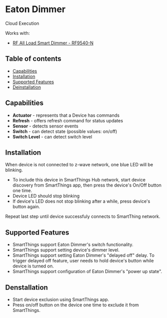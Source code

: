 # Eaton Dimmer

Cloud Execution

Works with:

* [RF All Load Smart Dimmer - RF9540-N](http://www.cooperindustries.com/content/public/en/wiring_devices/products/lighting_controls/aspire_rf_wireless/dimmers/ASPIRE-RF-All-Load-Smart-Dimmer-RF9540-N.html)

## Table of contents

* [Capabilities](#capabilities)
* [Installation](#installation)
* [Supported Features](#supported-features)
* [Deinstallation](#deinstallation)

## Capabilities

* **Actuator** - represents that a Device has commands
* **Refresh** - offers refresh command for status updates
* **Sensor** - detects sensor events
* **Switch** - can detect state (possible values: on/off)
* **Switch Level** - can detect switch level


## Installation

When device is not connected to z-wave network, one blue LED will be blinking.

* To include this device in SmartThings Hub network, start device discovery from SmartThings app, then press the device's On/Off button one time.
* Device LED should stop blinking
* If device's LED does not stop blinking after a while, press device's button again.

Repeat last step until device successfuly connects to SmartThing network.

## Supported Features

* SmartThings support Eaton Dimmer's switch functionality.
* SmartThings support setting device's dimmer level.
* SmartThings support setting Eaton Dimmer's "delayed off" delay. To trigger delayed off feature, user needs to hold device's button while device is turned on.
* SmartThings support configuration of Eaton Dimmer's "power up state".

## Denstallation

* Start device exclusion using SmartThings app.
* Press on/off button on the device one time to exclude it from SmartThings.
